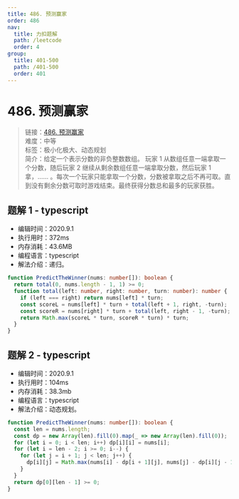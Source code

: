```yaml
---
title: 486. 预测赢家
order: 486
nav:
  title: 力扣题解
  path: /leetcode
  order: 4
group:
  title: 401-500
  path: /401-500
  order: 401
---
```


# 486. 预测赢家

> 链接：[486. 预测赢家](https://leetcode-cn.com/problems/predict-the-winner/)  
> 难度：中等  
> 标签：极小化极大、动态规划  
> 简介：给定一个表示分数的非负整数数组。 玩家 1 从数组任意一端拿取一个分数，随后玩家 2 继续从剩余数组任意一端拿取分数，然后玩家 1 拿，…… 。每次一个玩家只能拿取一个分数，分数被拿取之后不再可取。直到没有剩余分数可取时游戏结束。最终获得分数总和最多的玩家获胜。

## 题解 1 - typescript

- 编辑时间：2020.9.1
- 执行用时：372ms
- 内存消耗：43.6MB
- 编程语言：typescript
- 解法介绍：递归。

```typescript
function PredictTheWinner(nums: number[]): boolean {
  return total(0, nums.length - 1, 1) >= 0;
  function total(left: number, right: number, turn: number): number {
    if (left === right) return nums[left] * turn;
    const scoreL = nums[left] * turn + total(left + 1, right, -turn);
    const scoreR = nums[right] * turn + total(left, right - 1, -turn);
    return Math.max(scoreL * turn, scoreR * turn) * turn;
  }
}
```

## 题解 2 - typescript

- 编辑时间：2020.9.1
- 执行用时：104ms
- 内存消耗：38.3mb
- 编程语言：typescript
- 解法介绍：动态规划。

```typescript
function PredictTheWinner(nums: number[]): boolean {
  const len = nums.length;
  const dp = new Array(len).fill(0).map(_ => new Array(len).fill(0));
  for (let i = 0; i < len; i++) dp[i][i] = nums[i];
  for (let i = len - 2; i >= 0; i--) {
    for (let j = i + 1; j < len; j++) {
      dp[i][j] = Math.max(nums[i] - dp[i + 1][j], nums[j] - dp[i][j - 1]);
    }
  }
  return dp[0][len - 1] >= 0;
}
```
